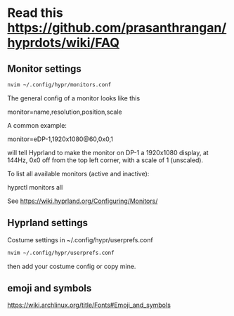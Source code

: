 # Read this <https://github.com/prasanthrangan/hyprdots/wiki/FAQ>

## Monitor settings

```bash
nvim ~/.config/hypr/monitors.conf
```

The general config of a monitor looks like this

monitor=name,resolution,position,scale

A common example:

monitor=eDP-1,1920x1080@60,0x0,1

will tell Hyprland to make the monitor on DP-1
a 1920x1080 display, at 144Hz, 0x0 off from the top left corner,
with a scale of 1 (unscaled).

To list all available monitors (active and inactive):

hyprctl monitors all

See <https://wiki.hyprland.org/Configuring/Monitors/>

## Hyprland settings

Costume settings in ~/.config/hypr/userprefs.conf

```bash
nvim ~/.config/hypr/userprefs.conf
```
then add your costume config or copy mine.

## emoji and symbols

<https://wiki.archlinux.org/title/Fonts#Emoji_and_symbols>
